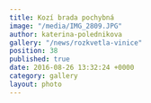 ```yaml
---
title: Kozí brada pochybná
image: "/media/IMG_2809.JPG"
author: katerina-polednikova
gallery: "/news/rozkvetla-vinice"
position: 38
published: true
date: 2016-08-26 13:32:24 +0000
category: gallery
layout: photo
---
```

